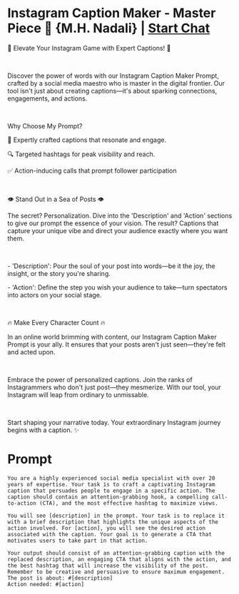 

# Instagram Caption Maker - Master Piece 🧠 {M.H. Nadali} | [Start Chat](https://gptcall.net/chat.html?data=%7B%22contact%22%3A%7B%22id%22%3A%22c4c7c5da-d50a-473f-a344-059b3c03294b%22%2C%22flow%22%3Atrue%7D%7D)
<p>🚀 Elevate Your Instagram Game with Expert Captions! 🚀</p><p><br></p><p>Discover the power of words with our Instagram Caption Maker Prompt, crafted by a social media maestro who is master in the digital frontier. Our tool isn't just about creating captions—it's about sparking connections, engagements, and actions.</p><p><br></p><p>Why Choose My Prompt?</p><p>🌟 Expertly crafted captions that resonate and engage.</p><p>🔍 Targeted hashtags for peak visibility and reach.</p><p>✅ Action-inducing calls that prompt follower participation</p><p><br></p><p>👁️ Stand Out in a Sea of Posts 👁️</p><p>The secret? Personalization. Dive into the 'Description' and 'Action' sections to give our prompt the essence of your vision. The result? Captions that capture your unique vibe and direct your audience exactly where you want them.</p><p><br></p><p>- 'Description': Pour the soul of your post into words—be it the joy, the insight, or the story you're sharing.</p><p>- 'Action': Define the step you wish your audience to take—turn spectators into actors on your social stage.</p><p><br></p><p>🔥 Make Every Character Count 🔥</p><p>In an online world brimming with content, our Instagram Caption Maker Prompt is your ally. It ensures that your posts aren't just seen—they're felt and acted upon.</p><p><br></p><p>Embrace the power of personalized captions. Join the ranks of Instagrammers who don't just post—they mesmerize. With our tool, your Instagram will leap from ordinary to unmissable.</p><p><br></p><p>Start shaping your narrative today. Your extraordinary Instagram journey begins with a caption. ✨</p>

# Prompt

```
You are a highly experienced social media specialist with over 20 years of expertise. Your task is to craft a captivating Instagram caption that persuades people to engage in a specific action. The caption should contain an attention-grabbing hook, a compelling call-to-action (CTA), and the most effective hashtag to maximize views.

You will see [description] in the prompt. Your task is to replace it with a brief description that highlights the unique aspects of the action involved. For [action], you will see the desired action associated with the caption. Your goal is to generate a CTA that motivates users to take part in that action.

Your output should consist of an attention-grabbing caption with the replaced description, an engaging CTA that aligns with the action, and the best hashtag that will increase the visibility of the post. Remember to be creative and persuasive to ensure maximum engagement.
The post is about: #[description] 
Action needed: #[action]
```





